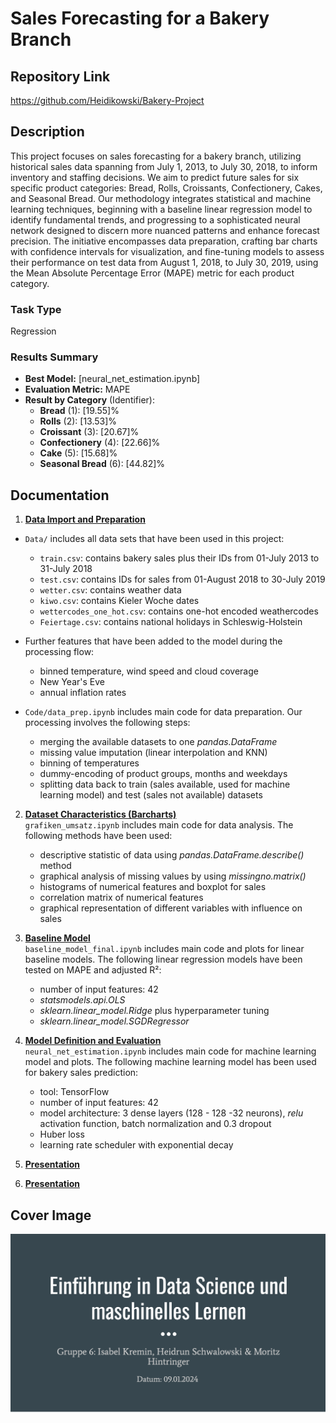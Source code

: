 # Sales Forecasting for a Bakery Branch

## Repository Link

https://github.com/Heidikowski/Bakery-Project

## Description

This project focuses on sales forecasting for a bakery branch, utilizing historical sales data spanning from July 1, 2013, to July 30, 2018, to inform inventory and staffing decisions. We aim to predict future sales for six specific product categories: Bread, Rolls, Croissants, Confectionery, Cakes, and Seasonal Bread. Our methodology integrates statistical and machine learning techniques, beginning with a baseline linear regression model to identify fundamental trends, and progressing to a sophisticated neural network designed to discern more nuanced patterns and enhance forecast precision. The initiative encompasses data preparation, crafting bar charts with confidence intervals for visualization, and fine-tuning models to assess their performance on test data from August 1, 2018, to July 30, 2019, using the Mean Absolute Percentage Error (MAPE) metric for each product category.

### Task Type

Regression

### Results Summary

-   **Best Model:** [neural_net_estimation.ipynb]
-   **Evaluation Metric:** MAPE
-   **Result by Category** (Identifier):
    -   **Bread** (1): [19.55]%
    -   **Rolls** (2): [13.53]%
    -   **Croissant** (3): [20.67]%
    -   **Confectionery** (4): [22.66]%
    -   **Cake** (5): [15.68]%
    -   **Seasonal Bread** (6): [44.82]%

## Documentation

1.  [**Data Import and Preparation**](0_DataPreparation/)  
- `Data/` includes all data sets that have been used in this project: 
    - `train.csv`: contains bakery sales plus their IDs from 01-July 2013 to 31-July 2018
    - `test.csv`: contains IDs for sales from 01-August 2018 to 30-July 2019
    - `wetter.csv`: contains weather data
    - `kiwo.csv`: contains Kieler Woche dates
    - `wettercodes_one_hot.csv`: contains one-hot encoded weathercodes
    - `Feiertage.csv`: contains national holidays in Schleswig-Holstein 

- Further features that have been added to the model during the processing flow:  
    - binned temperature, wind speed and cloud coverage  
    - New Year's Eve  
    - annual inflation rates  

- `Code/data_prep.ipynb` includes main code for data preparation. Our processing involves the following steps:  
    - merging the available datasets to one *pandas.DataFrame*  
    - missing value imputation (linear interpolation and KNN)  
    - binning of temperatures  
    - dummy-encoding of product groups, months and weekdays  
    - splitting data back to train (sales available, used for machine learning model) and test (sales not available) datasets 

2.  [**Dataset Characteristics (Barcharts)**](1_DatasetCharacteristics/)  
`grafiken_umsatz.ipynb` includes main code for data analysis. 
The following methods have been used: 
    - descriptive statistic of data using *pandas.DataFrame.describe()* method 
    - graphical analysis of missing values by using *missingno.matrix()* 
    - histograms of numerical features and boxplot for sales 
    - correlation matrix of numerical features 
    - graphical representation of different variables with influence on sales 

3.  [**Baseline Model**](2_BaselineModel/)  
`baseline_model_final.ipynb` includes main code and plots for linear baseline models. 
The following linear regression models have been tested on MAPE and adjusted R²: 
    - number of input features: 42  
    - *statsmodels.api.OLS* 
    - *sklearn.linear_model.Ridge* plus hyperparameter tuning 
    - *sklearn.linear_model.SGDRegressor* 

4.  [**Model Definition and Evaluation**](3_Model/)  
`neural_net_estimation.ipynb` includes main code for machine learning model and plots. 
The following machine learning model has been used for bakery sales prediction: 
    - tool: TensorFlow 
    - number of input features: 42  
    - model architecture: 3 dense layers (128 - 128 -32 neurons), *relu* activation function, batch normalization and 0.3 dropout 
    - Huber loss 
    - learning rate scheduler with exponential decay 

5.  [**Presentation**](4_Presentation/README.md)
5.  [**Presentation**](4_Presentation/README.md)

## Cover Image

![](CoverImage/cover_image.png)
